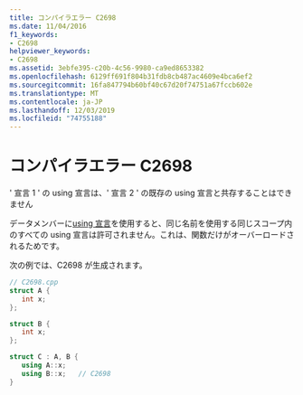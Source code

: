 ```yaml
---
title: コンパイラエラー C2698
ms.date: 11/04/2016
f1_keywords:
- C2698
helpviewer_keywords:
- C2698
ms.assetid: 3ebfe395-c20b-4c56-9980-ca9ed8653382
ms.openlocfilehash: 6129ff691f804b31fdb8cb487ac4609e4bca6ef2
ms.sourcegitcommit: 16fa847794b60bf40c67d20f74751a67fccb602e
ms.translationtype: MT
ms.contentlocale: ja-JP
ms.lasthandoff: 12/03/2019
ms.locfileid: "74755188"
---
```

# <a name="compiler-error-c2698"></a>コンパイラエラー C2698

' 宣言 1 ' の using 宣言は、' 宣言 2 ' の既存の using 宣言と共存することはできません

データメンバーに[using 宣言](../../cpp/using-declaration.md)を使用すると、同じ名前を使用する同じスコープ内のすべての using 宣言は許可されません。これは、関数だけがオーバーロードされるためです。

次の例では、C2698 が生成されます。

```cpp
// C2698.cpp
struct A {
   int x;
};

struct B {
   int x;
};

struct C : A, B {
   using A::x;
   using B::x;   // C2698
}
```
